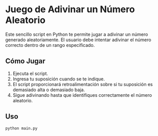 # Juego de Adivinar un Número Aleatorio

Este sencillo script en Python te permite jugar a adivinar un número generado aleatoriamente. El usuario debe intentar adivinar el número correcto dentro de un rango especificado.

## Cómo Jugar

1. Ejecuta el script.
2. Ingresa tu suposición cuando se te indique.
3. El script proporcionará retroalimentación sobre si tu suposición es demasiado alta o demasiado baja.
4. Sigue adivinando hasta que identifiques correctamente el número aleatorio.

## Uso

```bash
python main.py